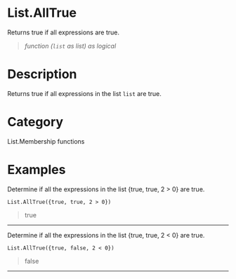 ﻿# List.AllTrue
Returns true if all expressions are true.
> _function (<code>list</code> as list) as logical_
# Description 
Returns true if all expressions in the list <code>list</code> are true.
# Category 
List.Membership functions
# Examples 
Determine if all the expressions in the list {true, true, 2 > 0} are true.
```
List.AllTrue({true, true, 2 > 0})
```
> true
***
Determine if all the expressions in the list {true, true, 2 < 0} are true.
```
List.AllTrue({true, false, 2 < 0})
```
> false
***
